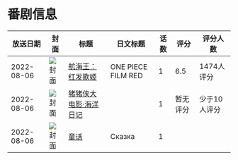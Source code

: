# 番剧信息

|放送日期|封面|标题|日文标题|话数|评分|评分人数|
|---|---|---|---|---|---|---|
|2022-08-06|![封面](https://lain.bgm.tv/pic/cover/c/78/60/358803_Ww6Ip.jpg)|[航海王：红发歌姬](https://bangumi.tv/subject/358803)|ONE PIECE FILM RED|1|6.5|1474人评分|
|2022-08-06|![封面](https://lain.bgm.tv/pic/cover/c/33/21/384767_jJ2Oc.jpg)|[猪猪侠大电影·海洋日记](https://bangumi.tv/subject/384767)||1|暂无评分|少于10人评分|
|2022-08-06|![封面](https://lain.bgm.tv/pic/cover/c/a4/77/486370_W9d8s.jpg)|[童话](https://bangumi.tv/subject/486370)|Сказка|1|||
